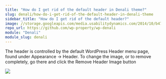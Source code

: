 ```yaml
---
title: "How do I get rid of the default header in Denali theme?"
slug: denali/how-do-i-get-rid-of-the-default-header-in-denali-theme
sidebar_title: "How do I get rid of the default header?"
image: //storage.googleapis.com/media.usabilitydynamics.com/2014/10/b47f84d8-wpproperty-theme-denali-icon-300x300.png
repo_url: https://github.com/wp-property/wp-denali
module: "Denali"
module_slug: denali
---
```


The header is controlled by the default WordPress Header menu page, found under Appearance -> Header.  To change the image, or to remove completely, go there and click the Remove Header Image button

![](https://storage.googleapis.com/media.usabilitydynamics.com/2016/10/denali-header-image.png)